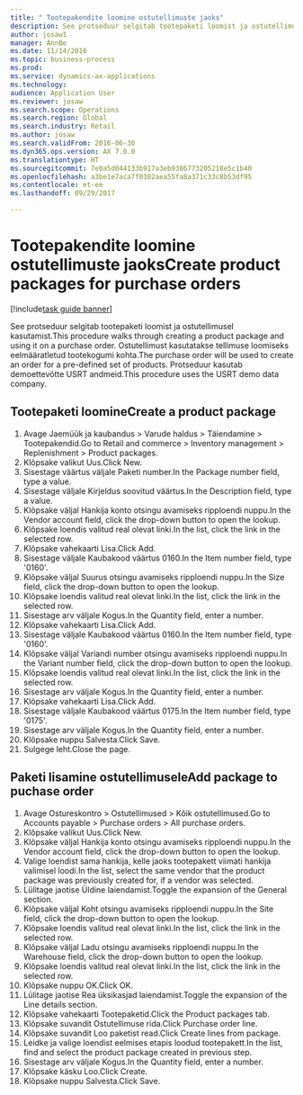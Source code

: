 ```yaml
--- 
title: " Tootepakendite loomine ostutellimuste jaoks"
description: See protseduur selgitab tootepaketi loomist ja ostutellimusel kasutamist.
author: josaw1
manager: AnnBe
ms.date: 11/14/2016
ms.topic: business-process
ms.prod: 
ms.service: dynamics-ax-applications
ms.technology: 
audience: Application User
ms.reviewer: josaw
ms.search.scope: Operations
ms.search.region: Global
ms.search.industry: Retail
ms.author: josaw
ms.search.validFrom: 2016-06-30
ms.dyn365.ops.version: AX 7.0.0
ms.translationtype: HT
ms.sourcegitcommit: 7e0a5d044133b917a3eb9386773205218e5c1b40
ms.openlocfilehash: a3be1e7aca7f0382aea55fa8a371c33c8b53df95
ms.contentlocale: et-ee
ms.lasthandoff: 09/29/2017

---
```

# <a name="create-product-packages-for-purchase-orders"></a><span data-ttu-id="2af45-103"> Tootepakendite loomine ostutellimuste jaoks</span><span class="sxs-lookup"><span data-stu-id="2af45-103">Create product packages for purchase orders</span></span>

[!include[task guide banner](../includes/task-guide-banner.md)]

<span data-ttu-id="2af45-104">See protseduur selgitab tootepaketi loomist ja ostutellimusel kasutamist.</span><span class="sxs-lookup"><span data-stu-id="2af45-104">This procedure walks through creating a product package and using it on a purchase order.</span></span> <span data-ttu-id="2af45-105">Ostutellimust kasutatakse tellimuse loomiseks eelmääratletud tootekogumi kohta.</span><span class="sxs-lookup"><span data-stu-id="2af45-105">The purchase order will be used to create an order for a pre-defined set of products.</span></span> <span data-ttu-id="2af45-106">Protseduur kasutab demoettevõtte USRT andmeid.</span><span class="sxs-lookup"><span data-stu-id="2af45-106">This procedure uses the USRT demo data company.</span></span>


## <a name="create-a-product-package"></a><span data-ttu-id="2af45-107">Tootepaketi loomine</span><span class="sxs-lookup"><span data-stu-id="2af45-107">Create a product package</span></span>
1. <span data-ttu-id="2af45-108">Avage Jaemüük ja kaubandus > Varude haldus > Täiendamine > Tootepakendid.</span><span class="sxs-lookup"><span data-stu-id="2af45-108">Go to Retail and commerce > Inventory management > Replenishment > Product packages.</span></span>
2. <span data-ttu-id="2af45-109">Klõpsake valikut Uus.</span><span class="sxs-lookup"><span data-stu-id="2af45-109">Click New.</span></span>
3. <span data-ttu-id="2af45-110">Sisestage väärtus väljale Paketi number.</span><span class="sxs-lookup"><span data-stu-id="2af45-110">In the Package number field, type a value.</span></span>
4. <span data-ttu-id="2af45-111">Sisestage väljale Kirjeldus soovitud väärtus.</span><span class="sxs-lookup"><span data-stu-id="2af45-111">In the Description field, type a value.</span></span>
5. <span data-ttu-id="2af45-112">Klõpsake väljal Hankija konto otsingu avamiseks ripploendi nuppu.</span><span class="sxs-lookup"><span data-stu-id="2af45-112">In the Vendor account field, click the drop-down button to open the lookup.</span></span>
6. <span data-ttu-id="2af45-113">Klõpsake loendis valitud real olevat linki.</span><span class="sxs-lookup"><span data-stu-id="2af45-113">In the list, click the link in the selected row.</span></span>
7. <span data-ttu-id="2af45-114">Klõpsake vahekaarti Lisa.</span><span class="sxs-lookup"><span data-stu-id="2af45-114">Click Add.</span></span>
8. <span data-ttu-id="2af45-115">Sisestage väljale Kaubakood väärtus 0160.</span><span class="sxs-lookup"><span data-stu-id="2af45-115">In the Item number field, type '0160'.</span></span>
9. <span data-ttu-id="2af45-116">Klõpsake väljal Suurus otsingu avamiseks ripploendi nuppu.</span><span class="sxs-lookup"><span data-stu-id="2af45-116">In the Size field, click the drop-down button to open the lookup.</span></span>
10. <span data-ttu-id="2af45-117">Klõpsake loendis valitud real olevat linki.</span><span class="sxs-lookup"><span data-stu-id="2af45-117">In the list, click the link in the selected row.</span></span>
11. <span data-ttu-id="2af45-118">Sisestage arv väljale Kogus.</span><span class="sxs-lookup"><span data-stu-id="2af45-118">In the Quantity field, enter a number.</span></span>
12. <span data-ttu-id="2af45-119">Klõpsake vahekaarti Lisa.</span><span class="sxs-lookup"><span data-stu-id="2af45-119">Click Add.</span></span>
13. <span data-ttu-id="2af45-120">Sisestage väljale Kaubakood väärtus 0160.</span><span class="sxs-lookup"><span data-stu-id="2af45-120">In the Item number field, type '0160'.</span></span>
14. <span data-ttu-id="2af45-121">Klõpsake väljal Variandi number otsingu avamiseks ripploendi nuppu.</span><span class="sxs-lookup"><span data-stu-id="2af45-121">In the Variant number field, click the drop-down button to open the lookup.</span></span>
15. <span data-ttu-id="2af45-122">Klõpsake loendis valitud real olevat linki.</span><span class="sxs-lookup"><span data-stu-id="2af45-122">In the list, click the link in the selected row.</span></span>
16. <span data-ttu-id="2af45-123">Sisestage arv väljale Kogus.</span><span class="sxs-lookup"><span data-stu-id="2af45-123">In the Quantity field, enter a number.</span></span>
17. <span data-ttu-id="2af45-124">Klõpsake vahekaarti Lisa.</span><span class="sxs-lookup"><span data-stu-id="2af45-124">Click Add.</span></span>
18. <span data-ttu-id="2af45-125">Sisestage väljale Kaubakood väärtus 0175.</span><span class="sxs-lookup"><span data-stu-id="2af45-125">In the Item number field, type '0175'.</span></span>
19. <span data-ttu-id="2af45-126">Sisestage arv väljale Kogus.</span><span class="sxs-lookup"><span data-stu-id="2af45-126">In the Quantity field, enter a number.</span></span>
20. <span data-ttu-id="2af45-127">Klõpsake nuppu Salvesta.</span><span class="sxs-lookup"><span data-stu-id="2af45-127">Click Save.</span></span>
21. <span data-ttu-id="2af45-128">Sulgege leht.</span><span class="sxs-lookup"><span data-stu-id="2af45-128">Close the page.</span></span>

## <a name="add-package-to-puchase-order"></a><span data-ttu-id="2af45-129">Paketi lisamine ostutellimusele</span><span class="sxs-lookup"><span data-stu-id="2af45-129">Add package to puchase order</span></span>
1. <span data-ttu-id="2af45-130">Avage Ostureskontro > Ostutellimused > Kõik ostutellimused.</span><span class="sxs-lookup"><span data-stu-id="2af45-130">Go to Accounts payable > Purchase orders > All purchase orders.</span></span>
2. <span data-ttu-id="2af45-131">Klõpsake valikut Uus.</span><span class="sxs-lookup"><span data-stu-id="2af45-131">Click New.</span></span>
3. <span data-ttu-id="2af45-132">Klõpsake väljal Hankija konto otsingu avamiseks ripploendi nuppu.</span><span class="sxs-lookup"><span data-stu-id="2af45-132">In the Vendor account field, click the drop-down button to open the lookup.</span></span>
4. <span data-ttu-id="2af45-133">Valige loendist sama hankija, kelle jaoks tootepakett viimati hankija valimisel loodi.</span><span class="sxs-lookup"><span data-stu-id="2af45-133">In the list, select the same vendor that the product package was previously created for, if a vendor was selected.</span></span>
5. <span data-ttu-id="2af45-134">Lülitage jaotise Üldine laiendamist.</span><span class="sxs-lookup"><span data-stu-id="2af45-134">Toggle the expansion of the General section.</span></span>
6. <span data-ttu-id="2af45-135">Klõpsake väljal Koht otsingu avamiseks ripploendi nuppu.</span><span class="sxs-lookup"><span data-stu-id="2af45-135">In the Site field, click the drop-down button to open the lookup.</span></span>
7. <span data-ttu-id="2af45-136">Klõpsake loendis valitud real olevat linki.</span><span class="sxs-lookup"><span data-stu-id="2af45-136">In the list, click the link in the selected row.</span></span>
8. <span data-ttu-id="2af45-137">Klõpsake väljal Ladu otsingu avamiseks ripploendi nuppu.</span><span class="sxs-lookup"><span data-stu-id="2af45-137">In the Warehouse field, click the drop-down button to open the lookup.</span></span>
9. <span data-ttu-id="2af45-138">Klõpsake loendis valitud real olevat linki.</span><span class="sxs-lookup"><span data-stu-id="2af45-138">In the list, click the link in the selected row.</span></span>
10. <span data-ttu-id="2af45-139">Klõpsake nuppu OK.</span><span class="sxs-lookup"><span data-stu-id="2af45-139">Click OK.</span></span>
11. <span data-ttu-id="2af45-140">Lülitage jaotise Rea üksikasjad laiendamist.</span><span class="sxs-lookup"><span data-stu-id="2af45-140">Toggle the expansion of the Line details section.</span></span>
12. <span data-ttu-id="2af45-141">Klõpsake vahekaarti Tootepaketid.</span><span class="sxs-lookup"><span data-stu-id="2af45-141">Click the Product packages tab.</span></span>
13. <span data-ttu-id="2af45-142">Klõpsake suvandit Ostutellimuse rida.</span><span class="sxs-lookup"><span data-stu-id="2af45-142">Click Purchase order line.</span></span>
14. <span data-ttu-id="2af45-143">Klõpsake suvandit Loo paketist read.</span><span class="sxs-lookup"><span data-stu-id="2af45-143">Click Create lines from package.</span></span>
15. <span data-ttu-id="2af45-144">Leidke ja valige loendist eelmises etapis loodud tootepakett.</span><span class="sxs-lookup"><span data-stu-id="2af45-144">In the list, find and select the product package created in previous step.</span></span>
16. <span data-ttu-id="2af45-145">Sisestage arv väljale Kogus.</span><span class="sxs-lookup"><span data-stu-id="2af45-145">In the Quantity field, enter a number.</span></span>
17. <span data-ttu-id="2af45-146">Klõpsake käsku Loo.</span><span class="sxs-lookup"><span data-stu-id="2af45-146">Click Create.</span></span>
18. <span data-ttu-id="2af45-147">Klõpsake nuppu Salvesta.</span><span class="sxs-lookup"><span data-stu-id="2af45-147">Click Save.</span></span>


